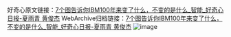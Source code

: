 好奇心原文链接：[7个图告诉你IBM100年来变了什么，不变的是什么_智能_好奇心日报-夏雨青 黄俊杰](https://www.qdaily.com/articles/1779.html)
WebArchive归档链接：[7个图告诉你IBM100年来变了什么，不变的是什么_智能_好奇心日报-夏雨青 黄俊杰](http://web.archive.org/web/20170122214141/http://www.qdaily.com:80/articles/1779.html)
![image](http://ww3.sinaimg.cn/large/007d5XDply1g3v4k5qrd7j30u0ajkhdt)